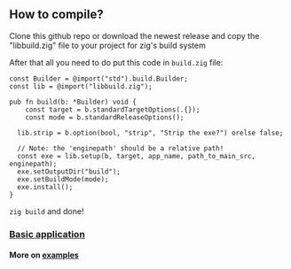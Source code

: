 ## How to compile?

Clone this github repo or download the newest release and copy the "libbuild.zig" file to your project for zig's build system

After that all you need to do put this code in `build.zig` file:

```zig
const Builder = @import("std").build.Builder;
const lib = @import("libbuild.zig");

pub fn build(b: *Builder) void {
	const target = b.standardTargetOptions(.{});
	const mode = b.standardReleaseOptions();
    
  lib.strip = b.option(bool, "strip", "Strip the exe?") orelse false;

  // Note: the 'enginepath' should be a relative path!
  const exe = lib.setup(b, target, app_name, path_to_main_src, enginepath); 
  exe.setOutputDir("build");
  exe.setBuildMode(mode);
  exe.install();
}
```
`zig build` and done!

### [Basic application](https://github.com/Kiakra/Alka/blob/master/examples/basic_setup.zig)

#### More on [examples](https://github.com/Kiakra/Alka/tree/master/examples)
